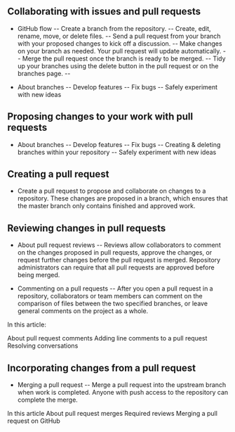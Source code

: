 ## Collaborating with issues and pull requests

- GitHub flow
-- Create a branch from the repository.
-- Create, edit, rename, move, or delete files.
-- Send a pull request from your branch with your proposed changes to kick off a discussion.
-- Make changes on your branch as needed. Your pull request will update automatically.
-- Merge the pull request once the branch is ready to be merged.
-- Tidy up your branches using the delete button in the pull request or on the branches page.
-- 

- About branches 
-- Develop features
-- Fix bugs
-- Safely experiment with new ideas

## Proposing changes to your work with pull requests

- About branches 
-- Develop features
-- Fix bugs
-- Creating & deleting branches within your repository
-- Safely experiment with new ideas

## Creating a pull request
- Create a pull request to propose and collaborate on changes to a repository. These changes are proposed in a branch, which ensures that the master branch only contains finished and approved work.

## Reviewing changes in pull requests
- About pull request reviews
-- Reviews allow collaborators to comment on the changes proposed in pull requests, approve the changes, or request further changes before the pull request is merged. Repository administrators can require that all pull requests are approved before being merged.

- Commenting on a pull requests 
-- After you open a pull request in a repository, collaborators or team members can comment on the comparison of files between the two specified branches, or leave general comments on the project as a whole.

In this article:

About pull request comments
Adding line comments to a pull request
Resolving conversations

## Incorporating changes from a pull request

- Merging a pull request
-- Merge a pull request into the upstream branch when work is completed. Anyone with push access to the repository can complete the merge.

In this article
About pull request merges
Required reviews
Merging a pull request on GitHub

